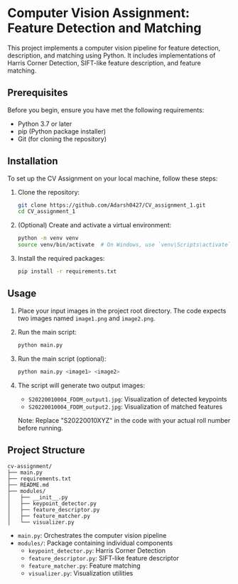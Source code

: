 # Computer Vision Assignment: Feature Detection and Matching

This project implements a computer vision pipeline for feature detection, description, and matching using Python. It includes implementations of Harris Corner Detection, SIFT-like feature description, and feature matching.

## Prerequisites

Before you begin, ensure you have met the following requirements:

* Python 3.7 or later
* pip (Python package installer)
* Git (for cloning the repository)

## Installation

To set up the CV Assignment on your local machine, follow these steps:

1. Clone the repository:
   ```bash
   git clone https://github.com/Adarsh0427/CV_assignment_1.git
   cd CV_assignment_1
   ```

2. (Optional) Create and activate a virtual environment:
   ```bash
   python -m venv venv
   source venv/bin/activate  # On Windows, use `venv\Scripts\activate`
   ```

3. Install the required packages:
   ```bash
   pip install -r requirements.txt
   ```

## Usage

1. Place your input images in the project root directory. The code expects two images named `image1.png` and `image2.png`.

2. Run the main script:
   ```bash
   python main.py 
   ```
3. Run the main script (optional):
   ```bash
   python main.py <image1> <image2>
   ```

3. The script will generate two output images:
   - `S20220010004_FDDM_output1.jpg`: Visualization of detected keypoints
   - `S20220010004_FDDM_output2.jpg`: Visualization of matched features

   Note: Replace "S20220010XYZ" in the code with your actual roll number before running.

## Project Structure

```
cv-assignment/
├── main.py
├── requirements.txt
├── README.md
├── modules/
│   ├── __init__.py
│   ├── keypoint_detector.py
│   ├── feature_descriptor.py
│   ├── feature_matcher.py
│   └── visualizer.py
```

- `main.py`: Orchestrates the computer vision pipeline
- `modules/`: Package containing individual components
  - `keypoint_detector.py`: Harris Corner Detection
  - `feature_descriptor.py`: SIFT-like feature descriptor
  - `feature_matcher.py`: Feature matching
  - `visualizer.py`: Visualization utilities

